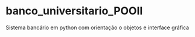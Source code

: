 # banco_universitario_POOII
 Sistema bancário em python com orientação o objetos e interface gráfica
